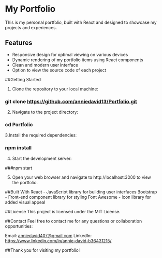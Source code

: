 # My Portfolio

This is my personal portfolio, built with React and designed to showcase my projects and experiences.


## Features
- Responsive design for optimal viewing on various devices
- Dynamic rendering of my portfolio items using React components
- Clean and modern user interface
- Option to view the source code of each project

##Getting Started

1. Clone the repository to your local machine:

### git clone https://github.com/anniedavid13/Portfolio.git


2. Navigate to the project directory:

### cd Portfolio


3.Install the required dependencies:

### npm install

4. Start the development server:

###npm start

5. Open your web browser and navigate to http://localhost:3000 to view the portfolio.



##Built With
React - JavaScript library for building user interfaces
Bootstrap - Front-end component library for styling
Font Awesome - Icon library for added visual appeal

##License
This project is licensed under the MIT License.


##Contact
Feel free to contact me for any questions or collaboration opportunities:

Email: anniedavid407@gmail.com
LinkedIn: https://www.linkedin.com/in/annie-david-b36431215/


##Thank you for visiting my portfolio!


